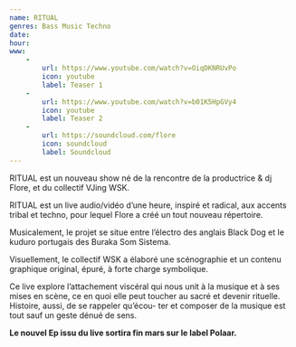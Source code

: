 ```yaml
---
name: RITUAL
genres: Bass Music Techno
date:
hour:
www:
    -
        url: https://www.youtube.com/watch?v=OiqDKNRUvPo
        icon: youtube
        label: Teaser 1
    -
        url: https://www.youtube.com/watch?v=b01K5HpGVy4
        icon: youtube
        label: Teaser 2
    -
        url: https://soundcloud.com/flore
        icon: soundcloud
        label: Soundcloud
---
```

RITUAL est un nouveau show né de la rencontre de la productrice & dj Flore, et du collectif VJing WSK.

RITUAL est un live audio/vidéo d’une heure, inspiré et radical, aux accents tribal et techno, pour lequel Flore a créé un tout nouveau répertoire.

Musicalement, le projet se situe entre l’électro des anglais Black Dog et le kuduro portugais des Buraka Som Sistema.

Visuellement, le collectif WSK a élaboré une scénographie et un contenu graphique original, épuré, à forte charge symbolique.

Ce live explore l’attachement viscéral qui nous unit à la musique et à ses mises en scène, ce en quoi elle peut toucher au sacré et devenir rituelle. Histoire, aussi, de se rappeler qu’écou- ter et composer de la musique est tout sauf un geste dénué de sens.

<b>Le nouvel Ep issu du live sortira fin mars sur le label Polaar.</b>
